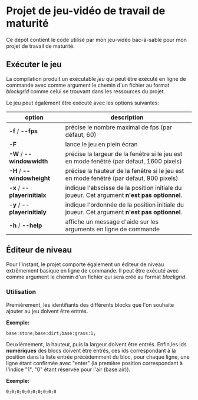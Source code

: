 # Projet de jeu-vidéo de travail de maturité
Ce dépôt contient le code utilisé par mon jeu-vidéo bac-à-sable pour mon projet de travail de maturité.
## Exécuter le jeu
La compilation produit un exécutable *jeu* qui peut être exécuté en ligne de commande avec comme argument le chemin d'un fichier au format *blockgrid* comme celui se trouvant dans les ressources du projet.

Le jeu peut également être exécuté avec les options suivantes:

|option|description|
|--------------------|--------------------|
|**-f** / **--fps**|précise le nombre maximal de fps (par défaut, 60)|
|**-F**|lance le jeu en plein écran|
|**-W** / **--windowwidth**|précise la largeur de la fenêtre si le jeu est en mode fenêtré (par défaut, 1600 pixels)|
|**-H** / **--windowheight**|précise la hauteur de la fenêtre si le jeu est en mode fenêtré (par défaut, 900 pixels)|
|**-x** / **--playerinitialx**|indique l'abscisse de la position initiale du joueur. Cet argument **n'est pas optionnel**.|
|**-y** / **--playerinitialy**|indique l'ordonnée de la position initiale du joueur. Cet argument **n'est pas optionnel**.|
|**-h** / **--help**|affiche un message d'aide sur les arguments en ligne de commande|

## Éditeur de niveau
Pour l'instant, le projet comporte également un éditeur de niveau extrêmement basique en ligne de commande. Il peut être exécuté avec comme argument le chemin d'un fichier qui sera créé au format *blockgrid*.

### Utilisation
Premièrement, les identifiants des différents blocks que l'on souhaite ajouter au jeu doivent être entrés.

**Exemple:**

`base:stone;base:dirt;base:grass:1;`

Deuxièmement, la hauteur, puis la largeur doivent être entrés.
Enfin,les ids **numériques** des blocs doivent être entrés, ces ids correspondant à la position dans la liste entrée précédemment du bloc, pour chaque ligne, une ligne étant confirmée avec "enter" (la première position correspondant à l'indice "1", "0" étant réservée pour l'air (base:air)).

**Exemple:**

`0;0;0;0;0;0;0;0;0;0`
